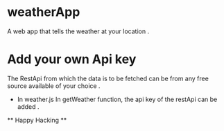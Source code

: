 # weatherApp
A web app that tells the weather at your location .

# Add your own Api key
The RestApi from which the data is to be fetched can be from any free source available of your choice .

- In weather.js 
   In getWeather function, the api key of the restApi can be added .
   
 ** Happy Hacking **
